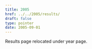 ```yaml
---
title: 2005
href: ../../2005/results/
draft: false
type: pointer
date: 2005-09-01
---
```


Results page relocated under year page.
